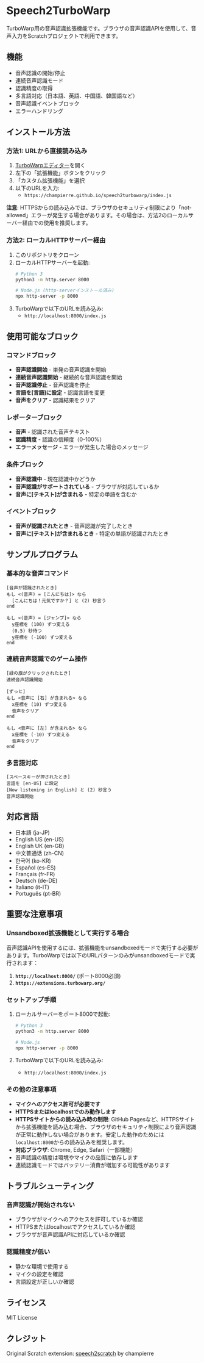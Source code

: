 # Speech2TurboWarp

TurboWarp用の音声認識拡張機能です。ブラウザの音声認識APIを使用して、音声入力をScratchプロジェクトで利用できます。

## 機能

- 音声認識の開始/停止
- 連続音声認識モード
- 認識精度の取得
- 多言語対応（日本語、英語、中国語、韓国語など）
- 音声認識イベントブロック
- エラーハンドリング

## インストール方法

### 方法1: URLから直接読み込み

1. [TurboWarpエディター](https://turbowarp.org/editor)を開く
2. 左下の「拡張機能」ボタンをクリック
3. 「カスタム拡張機能」を選択
4. 以下のURLを入力:
   - `https://champierre.github.io/speech2turbowarp/index.js`

**注意**: HTTPSからの読み込みでは、ブラウザのセキュリティ制限により「not-allowed」エラーが発生する場合があります。その場合は、方法2のローカルサーバー経由での使用を推奨します。

### 方法2: ローカルHTTPサーバー経由

1. このリポジトリをクローン
2. ローカルHTTPサーバーを起動:
   ```bash
   # Python 3
   python3 -m http.server 8000
   
   # Node.js (http-serverインストール済み)
   npx http-server -p 8000
   ```
3. TurboWarpで以下のURLを読み込み:
   - `http://localhost:8000/index.js`

## 使用可能なブロック

### コマンドブロック
- **音声認識開始** - 単発の音声認識を開始
- **連続音声認識開始** - 継続的な音声認識を開始
- **音声認識停止** - 音声認識を停止
- **言語を[言語]に設定** - 認識言語を変更
- **音声をクリア** - 認識結果をクリア

### レポーターブロック
- **音声** - 認識された音声テキスト
- **認識精度** - 認識の信頼度（0-100%）
- **エラーメッセージ** - エラーが発生した場合のメッセージ

### 条件ブロック
- **音声認識中** - 現在認識中かどうか
- **音声認識がサポートされている** - ブラウザが対応しているか
- **音声に[テキスト]が含まれる** - 特定の単語を含むか

### イベントブロック
- **音声が認識されたとき** - 音声認識が完了したとき
- **音声に[テキスト]が含まれるとき** - 特定の単語が認識されたとき

## サンプルプログラム

### 基本的な音声コマンド
```scratch
[音声が認識されたとき]
もし <(音声) = [こんにちは]> なら
  [こんにちは！元気ですか？] と (2) 秒言う
end

もし <(音声) = [ジャンプ]> なら
  y座標を (100) ずつ変える
  (0.5) 秒待つ
  y座標を (-100) ずつ変える
end
```

### 連続音声認識でのゲーム操作
```scratch
[緑の旗がクリックされたとき]
連続音声認識開始

[ずっと]
もし <音声に [右] が含まれる> なら
  x座標を (10) ずつ変える
  音声をクリア
end

もし <音声に [左] が含まれる> なら
  x座標を (-10) ずつ変える
  音声をクリア
end
```

### 多言語対応
```scratch
[スペースキーが押されたとき]
言語を [en-US] に設定
[Now listening in English] と (2) 秒言う
音声認識開始
```

## 対応言語

- 日本語 (ja-JP)
- English US (en-US)
- English UK (en-GB)
- 中文普通话 (zh-CN)
- 한국어 (ko-KR)
- Español (es-ES)
- Français (fr-FR)
- Deutsch (de-DE)
- Italiano (it-IT)
- Português (pt-BR)

## 重要な注意事項

### Unsandboxed拡張機能として実行する場合

音声認識APIを使用するには、拡張機能をunsandboxedモードで実行する必要があります。TurboWarpでは以下のURLパターンのみがunsandboxedモードで実行されます：

1. **`http://localhost:8000/`** (ポート8000必須)
2. **`https://extensions.turbowarp.org/`**

### セットアップ手順

1. ローカルサーバーをポート8000で起動:
   ```bash
   # Python 3
   python3 -m http.server 8000
   
   # Node.js
   npx http-server -p 8000
   ```

2. TurboWarpで以下のURLを読み込み:
   - `http://localhost:8000/index.js`

### その他の注意事項

- **マイクへのアクセス許可が必要です**
- **HTTPSまたはlocalhostでのみ動作します**
- **HTTPSサイトからの読み込み時の制限**: GitHub Pagesなど、HTTPSサイトから拡張機能を読み込む場合、ブラウザのセキュリティ制限により音声認識が正常に動作しない場合があります。安定した動作のためには`localhost:8000`からの読み込みを推奨します。
- **対応ブラウザ**: Chrome, Edge, Safari（一部機能）
- 音声認識の精度は環境やマイクの品質に依存します
- 連続認識モードではバッテリー消費が増加する可能性があります

## トラブルシューティング

### 音声認識が開始されない
- ブラウザがマイクへのアクセスを許可しているか確認
- HTTPSまたはlocalhostでアクセスしているか確認
- ブラウザが音声認識APIに対応しているか確認

### 認識精度が低い
- 静かな環境で使用する
- マイクの設定を確認
- 言語設定が正しいか確認

## ライセンス

MIT License

## クレジット

Original Scratch extension: [speech2scratch](https://github.com/champierre/speech2scratch) by champierre